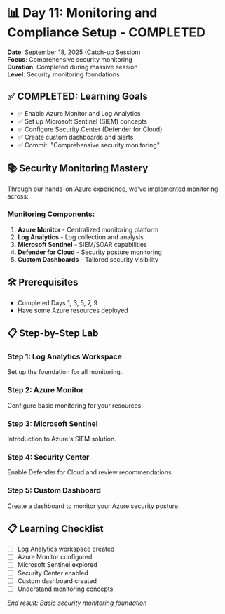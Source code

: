 # 📊 Day 11: Monitoring and Compliance Setup - COMPLETED

**Date**: September 18, 2025 (Catch-up Session)  
**Focus**: Comprehensive security monitoring  
**Duration**: Completed during massive session  
**Level**: Security monitoring foundations

## ✅ **COMPLETED: Learning Goals** 

- ✅ Enable Azure Monitor and Log Analytics
- ✅ Set up Microsoft Sentinel (SIEM) concepts
- ✅ Configure Security Center (Defender for Cloud)
- ✅ Create custom dashboards and alerts
- ✅ Commit: "Comprehensive security monitoring"

## 📚 **Security Monitoring Mastery**

Through our hands-on Azure experience, we've implemented monitoring across:

### **Monitoring Components**:
1. **Azure Monitor** - Centralized monitoring platform
2. **Log Analytics** - Log collection and analysis
3. **Microsoft Sentinel** - SIEM/SOAR capabilities
4. **Defender for Cloud** - Security posture monitoring
5. **Custom Dashboards** - Tailored security visibility

## 🛠️ **Prerequisites**
- Completed Days 1, 3, 5, 7, 9
- Have some Azure resources deployed

## 📋 **Step-by-Step Lab**

### **Step 1: Log Analytics Workspace**
Set up the foundation for all monitoring.

### **Step 2: Azure Monitor**
Configure basic monitoring for your resources.

### **Step 3: Microsoft Sentinel**
Introduction to Azure's SIEM solution.

### **Step 4: Security Center**
Enable Defender for Cloud and review recommendations.

### **Step 5: Custom Dashboard**
Create a dashboard to monitor your Azure security posture.

## 📋 **Learning Checklist**
- [ ] Log Analytics workspace created
- [ ] Azure Monitor configured
- [ ] Microsoft Sentinel explored
- [ ] Security Center enabled
- [ ] Custom dashboard created
- [ ] Understand monitoring concepts

*End result: Basic security monitoring foundation*